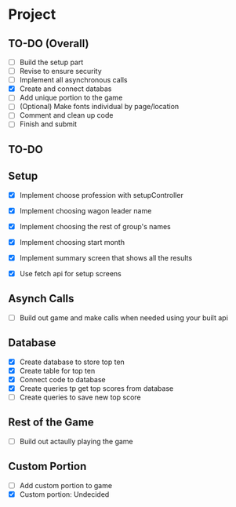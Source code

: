 # Project

## TO-DO (Overall)
- [ ] Build the setup part
- [ ] Revise to ensure security
- [ ] Implement all asynchronous calls
- [x] Create and connect databas
- [ ] Add unique portion to the game
- [ ] (Optional) Make fonts individual by page/location
- [ ] Comment and clean up code
- [ ] Finish and submit

## TO-DO 



## Setup
- [x] Implement choose profession with setupController
- [x] Implement choosing wagon leader name
- [x] Implement choosing the rest of group's names
- [x] Implement choosing start month
- [x] Implement summary screen that shows all the results
- [x] Use fetch api for setup screens


## Asynch Calls
- [ ] Build out game and make calls when needed using your built api


## Database
- [x] Create database to store top ten
- [x] Create table for top ten
- [x] Connect code to database
- [x] Create queries tp get top scores from database
- [ ] Create queries to save new top score

## Rest of the Game
 - [ ] Build out actaully playing the game


## Custom Portion
- [ ] Add custom portion to game
- [x] Custom portion: Undecided